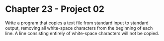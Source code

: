 # Chapter 23 - Project 02

Write a program that copies a text file from standard input to standard output,
removing all white-space characters from the beginning of each line.  A line
consisting entirely of white-space characters will not be copied.
